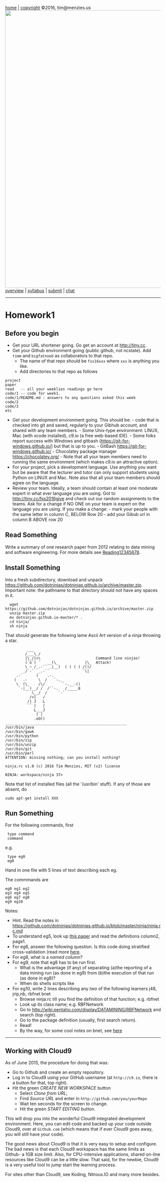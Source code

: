 [home](http://tiny.cc/fss2016) | [copyright](https://github.com/txt/fss16/blob/master/LICENSE.md) &copy;2016, tim&commat;menzies.us<br>
[<img width=900 src="https://raw.githubusercontent.com/txt/fss16/master/img/fss16.png">](http://tiny.cc/fss2016)   <br>
[overview](https://github.com/txt/fss16/blob/master/doc/overview.md) |
[syllabus](https://github.com/txt/fss16/blob/master/doc/syllabus.md) |
[submit](http://tiny.cc/fss2016give) |
[chat](https://fss16.slack.com/) 

_______



# Homework1


## Before you begin

- Get your URL shortener going. Go get an account at http://tiny.cc. 
- Get your Github environment going (public github, not ncstate). Add `timm` and
`bigfatnoob` as collaborators  to that repo.
     + The name of that repo should be `fss16xxx` where `xxx` is anything you like.
     + Add directories to that repo as follows

```
project
paper
read   -- all your weeklies readings go here
code/1 -- code for week1.
code/1/README.md : answers to any questions asked this week
code/2
code/3
etc
```

- Get your development environment going. This should be:
       - code that is checked into git and saved, regularly to your Gibhub account, and shared with any team members.
       - Some Unix-type environment: LINUX, Mac (with xcode installed), c9.io (a free web-based IDE).
       - Some folks report success with Windows and
         gitbash (https://git-for-windows.github.io/) but that is up to you.
              - GitBash https://git-for-windows.github.io/
              - Chocolatey package manager https://chocolatey.org/
       - Note that all your team members need to running the same environment (which makes
           c9.io an attractive option).
- For your project, pick a development language. Use anything you want but be aware that
the lecturer and tutor can only support students using
Python on LINUX and Mac. Note also that all your team members should agree on the language.
- Review your team. Ideally, a team should contain at least one moderate expert
in what ever language you are using. Got to http://tiny.cc/fss2016give and check out
our random assignments to the teams. Ask for a change if NO ONE on your team is
expert on the language you are using. If you make a change:
      - mark your people with the same letter in column C, BELOW Row 20
      - add your Gibub url in column B ABOVE row 20

## Read Something

Write a summary of one research paper from 2012 relating to data mining and software engineering.
For more details see [Reading12345678](Reading12345678.md).

## Install Something


Into a fresh subdirectory, download and unpack https://github.com/dotninjas/dotninjas.github.io/archive/master.zip. Important note: the pathname to that directory should not have any spaces in it.

      wget https://github.com/dotninjas/dotninjas.github.io/archive/master.zip
      unzip master.zip 
      mv dotninjas.github.io-master/* .
      cd ninja/
      sh ninja

That should generate the following lame Ascii Art version of a ninja throwing a star.


```
          ___                                                             
         /___\_/                                                          
         |\_/|<\                         Command line ninjas!
         (`o`) `   __(\_            |\_  Attack!                               
         \ ~ /_.-`` _|__)  ( ( ( ( /()/                                   
        _/`-`  _.-``               `\|   
     .-`      (    .-.                                                    
    (   .-     \  /   `-._                                                
     \  (\_    /\/        `-.__-()                                        
      `-|__)__/ /  /``-.   /_____8                                        
            \__/  /     `-`                                               
           />|   /                                                        
          /| J   L                                                        
          `` |   |                                                            
             L___J                                                        
              ( |
             .oO()                                                        
_______________________________________________________
/usr/bin/java
/usr/bin/gawk
/usr/bin/python
/usr/bin/zip
/usr/bin/unzip
/usr/bin/git
/usr/bin/perl
ATTENTION: missing nothing; can you install nothing?

ninja.rc v1.0 (c) 2016 Tim Menzies, MIT (v2) license

NINJA: workspace/ninja 37> 

```

Note that list of installed files (all the '/usr/bin' stuff). If any of those are absent, do

    sudo apt-get install XXX

## Run Something

For the following commands, first

     type command
     command

e.g.

     type eg0
     eg0

Hand in one file with 5 lines of text describing each eg.

The commmands are

    eg0 eg1 eg2
    eg3 eg4 eg5
    eg6 eg7 eg8
    eg9 eg10

Notes:

- Hint. Read the notes in https://github.com/dotninjas/dotninjas.github.io/blob/master/ninja/ninja.rc.md
- To understand eg5, look up [this paper](http://menzies.us/pdf/07precision.pdf) and read the definitions
column2, page1.
- For eg6, answer the following question. Is this code doing stratified cross-validation (read more
[here](https://en.wikipedia.org/wiki/Cross-validation_(statistics)#k-fold_cross-validation).
- For eg8, what is a _named column_?
- For eg9, note that eg8 has to be run first.
     - What is the advantage (if any) of separating
     (a)the reporting of a data mining run (as done in eg9) from (b)the execution of that run (as done in eg8)?
     - When do shells scripts like 
- For eg10, write 2 lines describing any _two_ of the following learners j48, jrip,nb, rbfnet bnet
     - Browse ninja.rc till you find the definition of that function; e.g. rbfnet
     - Look up its class name; e.g. RBFNetwork
     - Go to http://wiki.pentaho.com/display/DATAMINING/RBFNetwork and search (top right).
     - Go to the package definition (usually, first search return).
     - Read!
     - By the way, for some  cool notes on bnet, see [here](http://weka.sourceforge.net/manuals/weka.bn.pdf)

____

## Working with Cloud9

As of June 2015, the procedure for doing that was:

+ Go to Github and create an empty repository.
+ Log in to Cloud9 using your GitHub username (at `http://c9.io`, there is a button for that, top right).
+ Hit the green _CREATE NEW WORKSPACE_ button
    + Select _Clone from URL_;
    + Find _Source URL_ and enter in `http://github.com/you/yourRepo`
	+ Wait ten seconds for the screen to change.
	+ Hit the green _START EDITING_ button. 

This will drop you into the wonderful Cloud9
integrated development environment. Here, you can
edit code and backed up your code outside Cloud9, over at
`Github.com` (which means that if ever Cloud9 goes
away, you will still have your code).

The good news about Cloud9 is that it is very easy
to setup and configure. The bad news is that each
Cloud9 workspace has the same limits as Github- a
1GB size limit. Also, for CPU-intensive
applications, shared on-line resources like Cloud9
can be a little slow. That said, for the newbie,
Cloud9 is a very useful tool to jump start the
learning process.

For sites other than Cloud9, see Koding, Nitrous.IO and many more besides.


